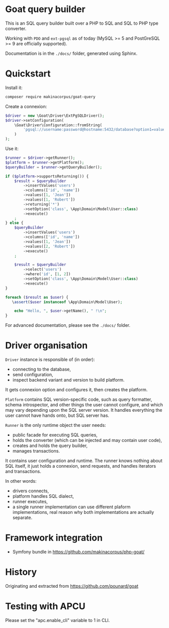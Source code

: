 # Goat query builder

This is an SQL query builder built over a PHP to SQL and SQL to PHP type converter.

Working with `PDO` and `ext-pgsql` as of today (MySQL >= 5 and PostGreSQL >= 9 are officially supported).

Documentation is in the `./docs/` folder, generated using Sphinx.

# Quickstart

Install it:

```sh
composer require makinacorpus/goat-query
```

Create a connexion:

```php
$driver = new \Goat\Driver\ExtPgSQLDriver();
$driver->setConfiguration(
    \Goat\Driver\Configuration::fromString(
        'pgsql://username:password@hostname:5432/database?option1=value1&option2=value2'
    )
);
```

Use it:

```php
$runner = $driver->getRunner();
$platform = $runner->getPlatform();
$queryBuilder = $runner->getQueryBuilder();

if ($platform->supportsReturning()) {
    $result = $queryBuilder
        ->insertValues('users')
        ->columns(['id', 'name'])
        ->values([1, 'Jean'])
        ->values([1, 'Robert'])
        ->returning('*')
        ->setOption('class', \App\Domain\Model\User::class)
        ->execute()
    ;
} else {
    $queryBuilder
        ->insertValues('users')
        ->columns(['id', 'name'])
        ->values([1, 'Jean'])
        ->values([2, 'Robert'])
        ->execute()
    ;

    $result = $queryBuilder
        ->select('users')
        ->where('id', [1, 2])
        ->setOption('class', \App\Domain\Model\User::class)
        ->execute()
}

foreach ($result as $user) {
   \assert($user instanceof \App\Domain\Model\User);

    echo "Hello, ", $user->getName(), " !\n";
}
```

For advanced documentation, please see the `./docs/` folder.

# Driver organisation

`Driver` instance is responsible of (in order):

 - connecting to the database,
 - send configuration,
 - inspect backend variant and version to build platform.

It gets connexion option and configures it, then creates the platform.

`Platform` contains SQL version-specific code, such as query formatter,
schema introspector, and other things the user cannot configure, and which may
vary depending upon the SQL server version. It handles everything the user
cannot have hands onto, but SQL server has.

`Runner` is the only runtime object the user needs:

 - public facade for executing SQL queries,
 - holds the converter (which can be injected and may contain user code),
 - creates and holds the query builder,
 - manages transactions.

It contains user configuration and runtime. The runner knows nothing about SQL
itself, it just holds a connexion, send requests, and handles iterators and
transactions.

In other words:

 - drivers connects,
 - platform handles SQL dialect,
 - runner executes,
 - a single runner implementation can use different plaform implementations,
   real reason why both implementations are actually separate.

# Framework integration

 - Symfony bundle in https://github.com/makinacorpus/php-goat/

# History

Originating and extracted from https://github.com/pounard/goat

# Testing with APCU

Please set the "apc.enable_cli" variable to 1 in CLI.
